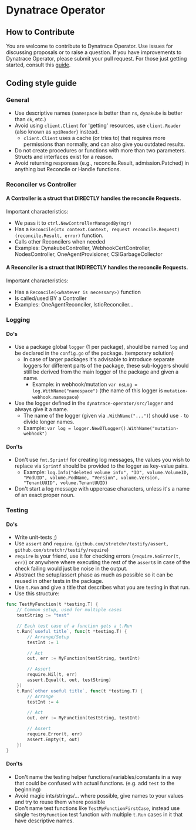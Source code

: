 # Dynatrace Operator

## How to Contribute

You are welcome to contribute to Dynatrace Operator.
Use issues for discussing proposals or to raise a question.
If you have improvements to Dynatrace Operator, please submit your pull request.
For those just getting started, consult this  [guide](https://help.github.com/articles/creating-a-pull-request-from-a-fork/).

## Coding style guide

### General
- Use descriptive names (`namespace` is better than `ns`, `dynakube` is better than `dk`, etc.)
- Avoid using `client.Client` for 'getting' resources, use `client.Reader` (also known as `apiReader`) instead.
  - `client.Client` uses a cache (or tries to) that requires more permissions than normally, and can also give you outdated results.
- Do not create procedures or functions with more than two parameters. Structs and interfaces exist for a reason.
- Avoid returning responses (e.g., reconcile.Result, admission.Patched) in anything but Reconcile or Handle functions.


### Reconciler vs Controller
#### A **Controller** is a struct that **DIRECTLY** handles the reconcile Requests.

Important characteristics:
- We pass it to `ctrl.NewControllerManagedBy(mgr)`
- Has a `Reconcile(ctx context.Context, request reconcile.Request) (reconcile.Result, error)` function.
- Calls other Reconcilers when needed
- Examples: DynakubeController, WebhookCertController, NodesController, OneAgentProvisioner, CSIGarbageCollector
#### A **Reconciler** is a struct that **INDIRECTLY** handles the reconcile Requests.

Important characteristics:
- Has a `Reconcile(<whatever is necessary>)` function
- Is called/used BY a Controller
- Examples: OneAgentReconciler, IstioReconciler...


### Logging

#### Do's
- Use a package global `logger` (1 per package), should be named `log` and be declared in the `config.go` of the package. (temporary solution)
  - In case of larger packages it's advisable to introduce separate loggers for different parts of the package, these sub-loggers should still be derived from the main logger of the package and given a name.
    - Example: in webhook/mutation `var nsLog = log.WithName("namespace")` (the name of this logger is `mutation-webhook.namespace`)
- Use the logger defined in the `dynatrace-operator/src/logger` and always give it a name.
  - The name of the logger (given via `.WithName("...")`) should use `-` to divide longer names.
  - Example: `var log = logger.NewDTLogger().WithName("mutation-webhook")`

#### Don'ts
- Don't use `fmt.Sprintf` for creating log messages, the values you wish to replace via `Sprintf` should be provided to the logger as key-value pairs.
  - Example: `log.Info("deleted volume info", "ID", volume.VolumeID, "PodUID", volume.PodName, "Version", volume.Version, "TenantUUID", volume.TenantUUID)`
- Don't start a log message with uppercase characters, unless it's a name of an exact proper noun.


### Testing
#### Do's
- Write unit-tests ;)
- Use `assert` and `require`. (`github.com/stretchr/testify/assert, github.com/stretchr/testify/require`)
- `require` is your friend, use it for checking errors (`require.NoError(t, err)`) or anywhere where executing the rest of the `assert`s in case of the check failing would just be noise in the output.
- Abstract the setup/assert phase as much as possible so it can be reused in other tests in the package.
- Use `t.Run` and give a title that describes what you are testing in that run.
- Use this structure:
```go
func TestMyFunction(t *testing.T) {
    // Common setup, used for multiple cases
    testString := "test"

    // Each test case of a function gets a t.Run
    t.Run(`useful title`, func(t *testing.T) {
        // Arrange/Setup
		testInt := 1

        // Act
        out, err := MyFunction(testString, testInt)

        // Assert
		require.Nil(t, err)
		assert.Equal(t, out, testString)
	})
    t.Run(`other useful title`, func(t *testing.T) {
        // Arrange
		testInt := 4

        // Act
        out, err := MyFunction(testString, testInt)

        // Assert
		require.Error(t, err)
		assert.Empty(t, out)
	})
}
```


#### Don'ts
- Don't name the testing helper functions/variables/constants in a way that could be confused with actual functions. (e.g. add `test` to the beginning)
- Avoid magic ints/strings/... where possible, give names to your values and try to reuse them where possible
- Don't name test functions like `TestMyFunctionFirstCase`, instead use single `TestMyFunction` test function with multiple `t.Run` cases in it that have descriptive names.
